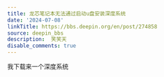 ```yaml
---
title: 龙芯笔记本无法通过启动u盘安装深度系统
date: '2024-07-08'
linkTitle: https://bbs.deepin.org/en/post/274858
source: deepin_bbs
description:  笑笑天 
disable_comments: true
---
```

我下载来一个深度系统
